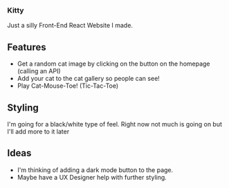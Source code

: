 ### Kitty
Just a silly Front-End React Website I made.

## Features
- Get a random cat image by clicking on the button on the homepage (calling an API)
- Add your cat to the cat gallery so people can see!
- Play Cat-Mouse-Toe! (Tic-Tac-Toe)

## Styling
I'm going for a black/white type of feel. 
Right now not much is going on but I'll add more to it later

## Ideas
- I'm thinking of adding a dark mode button to the page.
- Maybe have a UX Designer help with further styling.


